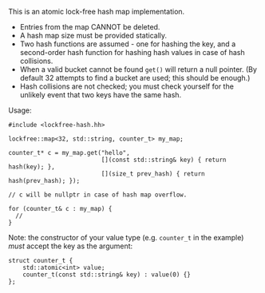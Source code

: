 

This is an atomic lock-free hash map implementation.

  * Entries from the map CANNOT be deleted.
  * A hash map size must be provided statically.
  * Two hash functions are assumed - one for hashing the key, and a second-order hash function for hashing hash values in case of hash collisions.
  * When a valid bucket cannot be found `get()` will return a null pointer. (By default 32 attempts to find a bucket are used; this should be enough.)
  * Hash collisions are not checked; you must check yourself for the unlikely event that two keys have the same hash.
  
Usage:

```
#include <lockfree-hash.hh>

lockfree::map<32, std::string, counter_t> my_map;

counter_t* c = my_map.get("hello", 
                          [](const std::string& key) { return hash(key); },
                          [](size_t prev_hash) { return hash(prev_hash); });
                          
// c will be nullptr in case of hash map overflow.

for (counter_t& c : my_map) {
  // 
}
```

Note: the constructor of your value type (e.g. `counter_t` in the example) *must* accept the key as the argument:

```
struct counter_t {
    std::atomic<int> value;
    counter_t(const std::string& key) : value(0) {}
};
```
